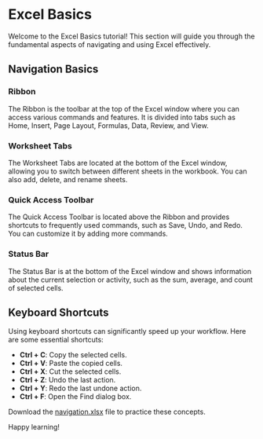 # Excel Basics

Welcome to the Excel Basics tutorial! This section will guide you through the fundamental aspects of navigating and using Excel effectively.

## Navigation Basics

### Ribbon
The Ribbon is the toolbar at the top of the Excel window where you can access various commands and features. It is divided into tabs such as Home, Insert, Page Layout, Formulas, Data, Review, and View.

### Worksheet Tabs
The Worksheet Tabs are located at the bottom of the Excel window, allowing you to switch between different sheets in the workbook. You can also add, delete, and rename sheets.

### Quick Access Toolbar
The Quick Access Toolbar is located above the Ribbon and provides shortcuts to frequently used commands, such as Save, Undo, and Redo. You can customize it by adding more commands.

### Status Bar
The Status Bar is at the bottom of the Excel window and shows information about the current selection or activity, such as the sum, average, and count of selected cells.

## Keyboard Shortcuts

Using keyboard shortcuts can significantly speed up your workflow. Here are some essential shortcuts:

- **Ctrl + C**: Copy the selected cells.
- **Ctrl + V**: Paste the copied cells.
- **Ctrl + X**: Cut the selected cells.
- **Ctrl + Z**: Undo the last action.
- **Ctrl + Y**: Redo the last undone action.
- **Ctrl + F**: Open the Find dialog box.

Download the [navigation.xlsx](navigation.xlsx) file to practice these concepts.

Happy learning!
